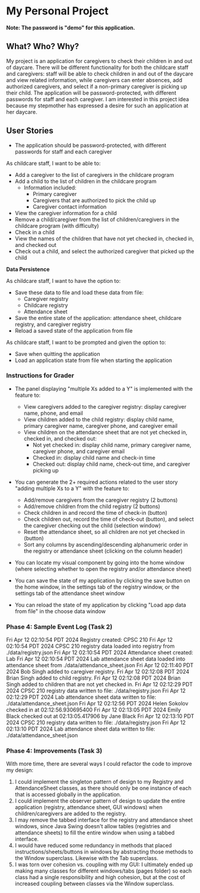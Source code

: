 # My Personal Project

**Note: The password is "demo" for this application.**

## What? Who? Why?

My project is an application for caregivers to check their children in and out of daycare. There will be different functionality for both the childcare staff and caregivers: staff will be able to check children in and out of the daycare and view related information, while caregivers can enter absences, add authorized caregivers, and select if a non-primary caregiver is picking up their child. The application will be password-protected, with different passwords for staff and each caregiver. I am interested in this project idea because my stepmother has expressed a desire for such an application at her daycare.

## User Stories

- The application should be password-protected, with different passwords for staff and each caregiver

As childcare staff, I want to be able to:
- Add a caregiver to the list of caregivers in the childcare program
- Add a child to the list of children in the childcare program
  - Information included:
    - Primary caregiver
    - Caregivers that are authorized to pick the child up
    - Caregiver contact information
- View the caregiver information for a child
- Remove a child/caregiver from the list of children/caregivers in the childcare program (with difficulty)
- Check in a child
- View the names of the children that have not yet checked in, checked in, and checked out
- Check out a child, and select the authorized caregiver that picked up the child

**Data Persistence**

As childcare staff, I want to have the option to:
- Save these data to file and load these data from file:
  - Caregiver registry
  - Childcare registry
  - Attendance sheet
- Save the entire state of the application: attendance sheet, childcare registry, and caregiver registry
- Reload a saved state of the application from file

As childcare staff, I want to be prompted and given the option to:
- Save when quitting the application
- Load an application state from file when starting the application

### Instructions for Grader

- The panel displaying "multiple Xs added to a Y" is implemented with the feature to:
  - View caregivers added to the caregiver registry: display caregiver name, phone, and email
  - View children added to the child registry: display child name, primary caregiver name, caregiver phone, and caregiver email
  - View children on the attendance sheet that are not yet checked in, checked in, and checked out: 
    - Not yet checked in: display child name, primary caregiver name, caregiver phone, and caregiver email
    - Checked in: display child name and check-in time
    - Checked out: display child name, check-out time, and caregiver picking up
  
- You can generate the 2+ required actions related to the user story "adding multiple Xs to a Y" with the feature to:
  - Add/remove caregivers from the caregiver registry (2 buttons)
  - Add/remove children from the child registry (2 buttons)
  - Check children in and record the time of check-in (button)
  - Check children out, record the time of check-out (button), and select the caregiver checking out the child (selection window)
  - Reset the attendance sheet, so all children are not yet checked in (button)
  - Sort any columns by ascending/descending alphanumeric order in the registry or attendance sheet (clicking on the column header)
- You can locate my visual component by going into the home window (where selecting whether to open the registry and/or attendance sheet)
- You can save the state of my application by clicking the save button on the home window, in the settings tab of the registry window, or the settings tab of the attendance sheet window
- You can reload the state of my application by clicking "Load app data from file" in the choose data window

### Phase 4: Sample Event Log (Task 2)

Fri Apr 12 02:10:54 PDT 2024
Registry created: CPSC 210
Fri Apr 12 02:10:54 PDT 2024
CPSC 210 registry data loaded into registry from ./data/registry.json
Fri Apr 12 02:10:54 PDT 2024
Attendance sheet created: Lab
Fri Apr 12 02:10:54 PDT 2024
Lab attendance sheet data loaded into attendance sheet from ./data/attendance_sheet.json
Fri Apr 12 02:11:40 PDT 2024
Bob Singh added to caregiver registry.
Fri Apr 12 02:12:08 PDT 2024
Brian Singh added to child registry.
Fri Apr 12 02:12:08 PDT 2024
Brian Singh added to children that are not yet checked in.
Fri Apr 12 02:12:29 PDT 2024
CPSC 210 registry data written to file: ./data/registry.json
Fri Apr 12 02:12:29 PDT 2024
Lab attendance sheet data written to file: ./data/attendance_sheet.json
Fri Apr 12 02:12:56 PDT 2024
Helen Sokolov checked in at 02:12:56.930695400
Fri Apr 12 02:13:05 PDT 2024
Emily Black checked out at 02:13:05.417906 by Jane Black
Fri Apr 12 02:13:10 PDT 2024
CPSC 210 registry data written to file: ./data/registry.json
Fri Apr 12 02:13:10 PDT 2024
Lab attendance sheet data written to file: ./data/attendance_sheet.json

### Phase 4: Improvements (Task 3)

With more time, there are several ways I could refactor the code to improve my design:
1. I could implement the singleton pattern of design to my Registry and AttendanceSheet classes, as there should only be one instance of each that is accessed globally in the application.
2. I could implement the observer pattern of design to update the entire application (registry, attendance sheet, GUI windows) when children/caregivers are added to the registry. 
3. I may remove the tabbed interface for the registry and attendance sheet windows, since Java Swing doesn't allow tables (registries and attendance sheets) to fill the entire window when using a tabbed interface.
4. I would have reduced some redundancy in methods that placed instructions/sheets/buttons in windows by abstracting those methods to the Window superclass. Likewise with the Tab superclass.
5. I was torn over cohesion vs. coupling with my GUI: I ultimately ended up making many classes for different windows/tabs (pages folder) so each class had a single responsibility and high cohesion, but at the cost of increased coupling between classes via the Window superclass.

